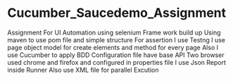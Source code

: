 # Cucumber_Saucedemo_Assignment
Assignment For UI Automation using selenium
Frame work build up Using maven to use pom file and simple structure
For assertion I use Testng
I use page object model for create elements and method for every page
Also I use Cucumber to apply BDD
Configuration file have base API
Two browser used chrome and firefox and configured in properties file
I use Json Report inside Runner
Also use XML file for parallel Excution 
